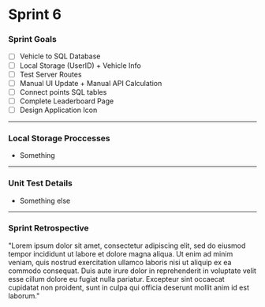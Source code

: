# Sprint 6

### Sprint Goals
- [ ] Vehicle to SQL Database
- [ ] Local Storage (UserID) + Vehicle Info
- [ ] Test Server Routes
- [ ] Manual UI Update + Manual API Calculation 
- [ ] Connect points SQL tables
- [ ] Complete Leaderboard Page
- [ ] Design Application Icon

---
### Local Storage Proccesses
* Something 

---
### Unit Test Details
* Something else 

---
### Sprint Retrospective
"Lorem ipsum dolor sit amet, consectetur adipiscing elit, sed do eiusmod tempor incididunt ut labore et dolore magna aliqua. Ut enim ad minim veniam, 
quis nostrud exercitation ullamco laboris nisi ut aliquip ex ea commodo consequat. Duis aute irure dolor in reprehenderit in voluptate velit esse cillum dolore eu fugiat nulla pariatur. 
Excepteur sint occaecat cupidatat non proident, sunt in culpa qui officia deserunt mollit anim id est laborum."

